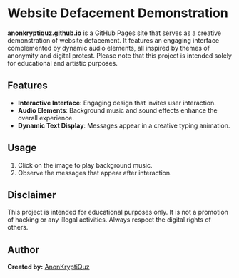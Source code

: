 # Website Defacement Demonstration

**anonkryptiquz.github.io** is a GitHub Pages site that serves as a creative demonstration of website defacement. It features an engaging interface complemented by dynamic audio elements, all inspired by themes of anonymity and digital protest. Please note that this project is intended solely for educational and artistic purposes.

## Features
- **Interactive Interface**: Engaging design that invites user interaction.
- **Audio Elements**: Background music and sound effects enhance the overall experience.
- **Dynamic Text Display**: Messages appear in a creative typing animation.

## Usage
1. Click on the image to play background music.
2. Observe the messages that appear after interaction.

## Disclaimer
This project is intended for educational purposes only. It is not a promotion of hacking or any illegal activities. Always respect the digital rights of others.

## **Author**

**Created by:** [AnonKryptiQuz](https://x.com/AnonKryptiQuz)
